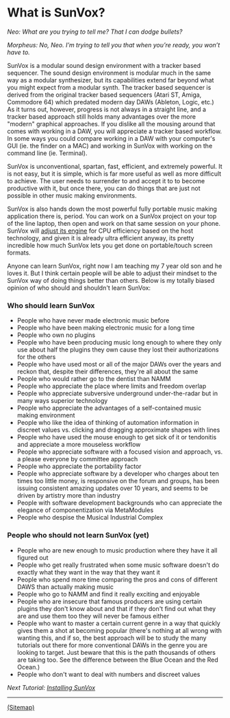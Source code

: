 # What is SunVox?

_Neo: What are you trying to tell me? That I can dodge bullets?_

_Morpheus: No, Neo. I’m trying to tell you that when you’re ready, you won’t have to._

SunVox is a modular sound design environment with a tracker based sequencer. The sound design environment is modular much in the same way as a modular synthesizer, but its capabilities extend far beyond what you might expect from a modular synth. The tracker based sequencer is derived from the original tracker based sequencers (Atari ST, Amiga, Commodore 64) which predated modern day DAWs (Ableton, Logic, etc.) As it turns out, however, progress is not always in a straight line, and a tracker based approach still holds many advantages over the more "modern" graphical approaches. If you dislike all the mousing around that comes with working in a DAW, you will appreciate a tracker based workflow. In some ways you could compare working in a DAW with your computer's GUI (ie. the finder on a MAC) and working in SunVox with working on the command line (ie. Terminal).

SunVox is unconventional, spartan, fast, efficient, and extremely powerful. It is not easy, but it is simple, which is far more useful as well as more difficult to achieve. The user needs to surrender to and accept it to to become productive with it, but once there, you can do things that are just not possible in other music making environments.

SunVox is also hands down the most powerful fully portable music making application there is, period. You can work on a SunVox project on your top of the line laptop, then open and work on that same session on your phone. SunVox will [adjust its engine](http://www.warmplace.ru/wiki/doku.php?id=sunvox:manual_en#comparison_of_different_versions) for CPU efficiency based on the host technology, and given it is already ultra efficient anyway, its pretty incredible how much SunVox lets you get done on portable/touch screen formats.

Anyone can learn SunVox, right now I am teaching my 7 year old son and he loves it. But I think certain people will be able to adjust their mindset to the SunVox way of doing things better than others. Below is my totally biased opinion of who should and shouldn't learn SunVox:

### Who should learn SunVox
* People who have never made electronic music before
* People who have been making electronic music for a long time
* People who own no plugins
* People who have been producing music long enough to where they only use about half the plugins they own cause they lost their authorizations for the others
* People who have used most or all of the major DAWs over the years and reckon that, despite their differences, they're all about the same
* People who would rather go to the dentist than NAMM
* People who appreciate the place where limits and freedom overlap
* People who appreciate subversive underground under-the-radar but in many ways superior technology
* People who appreciate the advantages of a self-contained music making environment
* People who like the idea of thinking of automation information in discreet values vs. clicking and dragging approximate shapes with lines
* People who have used the mouse enough to get sick of it or tendonitis and appreciate a more mouseless workflow
* People who appreciate software with a focused vision and approach, vs. a please everyone by committee approach
* People who appreciate the portability factor
* People who appreciate software by a developer who charges about ten times too little money, is responsive on the forum and groups, has been issuing consistent amazing updates over 10 years, and seems to be driven by artistry more than industry
* People with software development backgrounds who can appreciate the elegance of componentization via MetaModules
* People who despise the Musical Industrial Complex

### People who should not learn SunVox (yet)
* People who are new enough to music production where they have it all figured out
* People who get really frustrated when some music software doesn't do exactly what they want in the way that they want it
* People who spend more time comparing the pros and cons of different DAWS than actually making music
* People who go to NAMM and find it really exciting and enjoyable
* People who are insecure that famous producers are using certain plugins they don't know about and that if they don't find out what they are and use them too they will never be famous either
* People who want to master a certain current genre in a way that quickly gives them a shot at becoming popular (there's nothing at all wrong with wanting this, and if so, the best approach will be to study the many tutorials out there for more conventional DAWs in the genre you are looking to target. Just beware that this is the path thousands of others are taking too. See the difference between the Blue Ocean and the Red Ocean.)
* People who don't want to deal with numbers and discreet values


_Next Tutorial: [Installing SunVox](../b--Installing-SunVox)_

---

[(Sitemap)](../../Sitemap.md)
